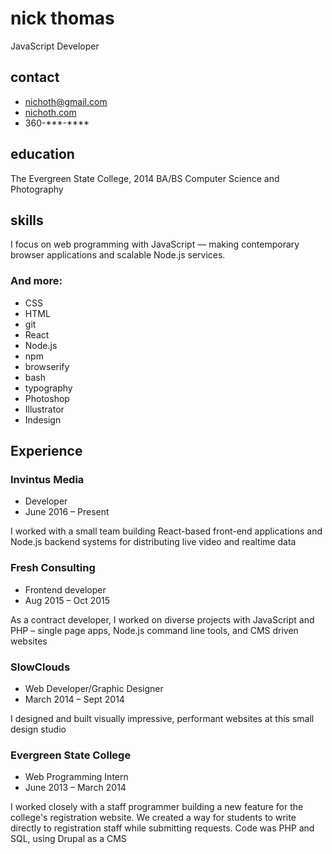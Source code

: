 # nick thomas
JavaScript Developer

<div class="col-left">

## contact
* nichoth@gmail.com
* [nichoth.com](http://nichoth.com/)
* 360-\*\*\*-\*\*\*\*

## education
The Evergreen State College, 2014
BA/BS Computer Science and Photography

## skills
I focus on web programming with JavaScript — making contemporary browser applications and scalable Node.js services.
### And more:
* CSS
* HTML
* git
* React
* Node.js
* npm
* browserify
* bash
* typography
* Photoshop
* Illustrator
* Indesign
</div>

<div class="col-right">

## Experience

### Invintus Media
* Developer
* June 2016 – Present

I worked with a small team building React-based front-end applications and Node.js backend systems for distributing live video and realtime data

### Fresh Consulting
* Frontend developer
* Aug 2015 – Oct 2015

As a contract developer, I worked on diverse projects with JavaScript and PHP – single page apps, Node.js command line tools, and CMS driven websites

### SlowClouds
* Web Developer/Graphic Designer
* March 2014 – Sept 2014

I designed and built visually impressive, performant websites at this small design studio

### Evergreen State College
* Web Programming Intern
* June 2013 – March 2014

I worked closely with a staff programmer building a new feature for the college's registration website. We created a way for students to write directly to registration staff while submitting requests. Code was PHP and SQL, using Drupal as a CMS
</div>

